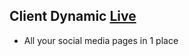 ## Client Dynamic [Live](https://clientdynamic.herokuapp.com/)
- All your social media pages in 1 place
